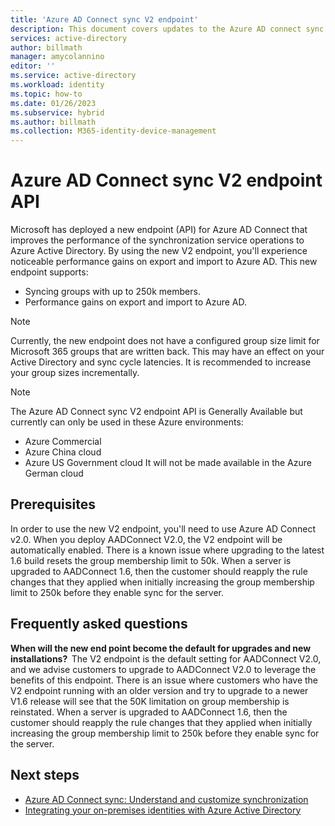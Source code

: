```yaml
---
title: 'Azure AD Connect sync V2 endpoint'
description: This document covers updates to the Azure AD connect sync v2 endpoints API.
services: active-directory
author: billmath
manager: amycolannino
editor: ''
ms.service: active-directory
ms.workload: identity
ms.topic: how-to
ms.date: 01/26/2023
ms.subservice: hybrid
ms.author: billmath
ms.collection: M365-identity-device-management
---
```


# Azure AD Connect sync V2 endpoint API 
Microsoft has deployed a new endpoint (API) for Azure AD Connect that improves the performance of the synchronization service operations to Azure Active Directory. By using the new V2 endpoint, you'll experience noticeable performance gains on export and import to Azure AD. This new endpoint supports:
    
 - Syncing groups with up to 250k members.
 - Performance gains on export and import to Azure AD.
 
> [!NOTE]
> Currently, the new endpoint does not have a configured group size limit for Microsoft 365 groups that are written back. This may have an effect on your Active Directory and sync cycle latencies. It is recommended to increase your group sizes incrementally.  

>[!NOTE]
> The Azure AD Connect sync V2 endpoint API is Generally Available but currently can only be used in these Azure environments:
> - Azure Commercial
> - Azure China cloud
> - Azure US Government cloud
> It will not be made available in the Azure German cloud

## Prerequisites  
In order to use the new V2 endpoint, you'll need to use Azure AD Connect v2.0. When you deploy AADConnect V2.0, the V2 endpoint will be automatically enabled.
There is a known issue where upgrading to the latest 1.6 build resets the group membership limit to 50k. When a server is upgraded to AADConnect 1.6, then the customer should reapply the rule changes that they applied when initially increasing the group membership limit to 250k before they enable sync for the server. 

## Frequently asked questions  
 
**When will the new end point become the default for upgrades and new installations?**  
The V2 endpoint is the default setting for AADConnect V2.0, and we advise customers to upgrade to AADConnect V2.0 to leverage the benefits of this endpoint.
There is an issue where customers who have the V2 endpoint running with an older version and try to upgrade to a newer V1.6 release will see that the 50K limitation on group membership is reinstated. When a server is upgraded to AADConnect 1.6, then the customer should reapply the rule changes that they applied when initially increasing the group membership limit to 250k before they enable sync for the server. 

## Next steps

* [Azure AD Connect sync: Understand and customize synchronization](how-to-connect-sync-whatis.md)
* [Integrating your on-premises identities with Azure Active Directory](../whatis-hybrid-identity.md)
